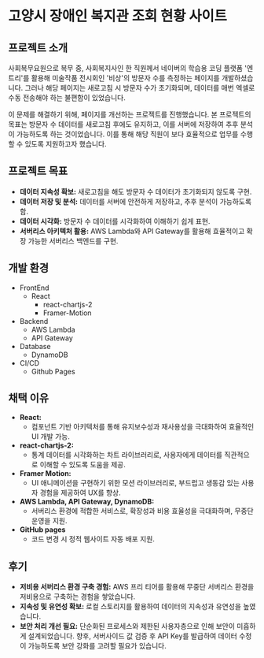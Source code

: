 # 고양시 장애인 복지관 조회 현황 사이트



## 프로젝트 소개
사회복무요원으로 복무 중, 사회복지사인 한 직원께서 네이버의 학습용 코딩 플랫폼 '엔트리'를 활용해 미술작품 전시회인 '비상'의 방문자 수를 측정하는 페이지를 개발하셨습니다. 그러나 해당 페이지는 새로고침 시 방문자 수가 초기화되며, 데이터를 매번 엑셀로 수동 전송해야 하는 불편함이 있었습니다.

이 문제를 해결하기 위해,  페이지를 개선하는 프로젝트를 진행했습니다. 본 프로젝트의 목표는 방문자 수 데이터를 새로고침 후에도 유지하고, 이를 서버에 저장하여 추후 분석이 가능하도록 하는 것이었습니다. 이를 통해 해당 직원이 보다 효율적으로 업무를 수행할 수 있도록 지원하고자 했습니다.

## 프로젝트 목표
- **데이터 지속성 확보:** 새로고침을 해도 방문자 수 데이터가 초기화되지 않도록 구현.
- **데이터 저장 및 분석:** 데이터를 서버에 안전하게 저장하고, 추후 분석이 가능하도록 함.
- **데이터 시각화:** 방문자 수 데이터를 시각화하여 이해하기 쉽게 표현.
- **서버리스 아키텍처 활용:** AWS Lambda와 API Gateway를 활용해 효율적이고 확장 가능한 서버리스 백엔드를 구현.




## 개발 환경
- FrontEnd
    - React
        - react-chartjs-2
        - Framer-Motion
- Backend
    - AWS Lambda
    - API Gateway
- Database
    - DynamoDB
- CI/CD
    - Github Pages

## 채택 이유
- **React:**
    - 컴포넌트 기반 아키텍처를 통해 유지보수성과 재사용성을 극대화하여 효율적인 UI 개발 가능.
- **react-chartjs-2:**
    - 통계 데이터를 시각화하는 차트 라이브러리로, 사용자에게 데이터를 직관적으로 이해할 수 있도록 도움을 제공.
- **Framer Motion:**
    - UI 애니메이션을 구현하기 위한 모션 라이브러리로, 부드럽고 생동감 있는 사용자 경험을 제공하여 UX를 향상.
- **AWS Lambda, API Gateway, DynamoDB:**
    - 서버리스 환경에 적합한 서비스로, 확장성과 비용 효율성을 극대화하며, 무중단 운영을 지원.
- **GitHub pages**
    - 코드 변경 시 정적 웹사이트 자동 배포 지원.

## 후기
- **저비용 서버리스 환경 구축 경험:** AWS 프리 티어를 활용해 무중단 서버리스 환경을 저비용으로 구축하는 경험을 쌓았습니다.
- **지속성 및 유연성 확보:** 로컬 스토리지를 활용하여 데이터의 지속성과 유연성을 높였습니다.
- **보안 처리 개선 필요:** 단순화된 프로세스와 제한된 사용자층으로 인해 보안이 미흡하게 설계되었습니다. 향후, 서버사이드 값 검증 후 API Key를 발급하여 데이터 수정이 가능하도록 보안 강화를 고려할 필요가 있습니다.
